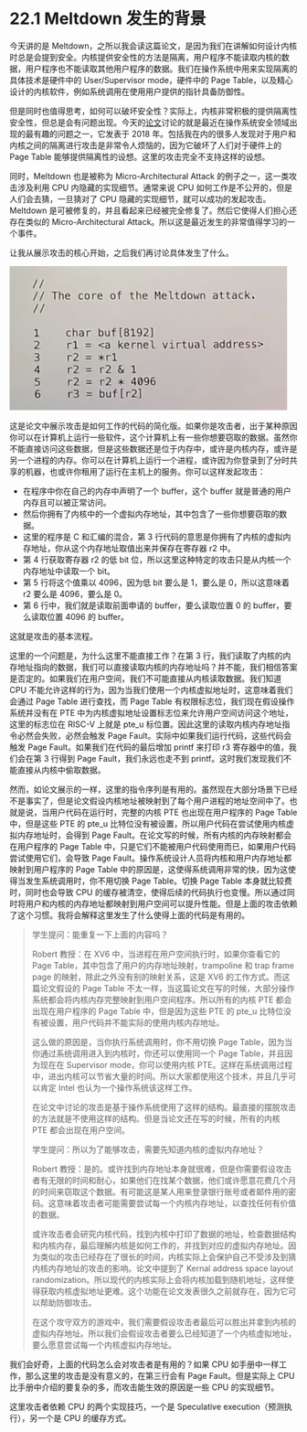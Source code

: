 # 22.1 Meltdown 发生的背景

今天讲的是 Meltdown，之所以我会读这篇论文，是因为我们在讲解如何设计内核时总是会提到安全。内核提供安全性的方法是隔离，用户程序不能读取内核的数据，用户程序也不能读取其他用户程序的数据。我们在操作系统中用来实现隔离的具体技术是硬件中的 User/Supervisor mode，硬件中的 Page Table，以及精心设计的内核软件，例如系统调用在使用用户提供的指针具备防御性。

但是同时也值得思考，如何可以破坏安全性？实际上，内核非常积极的提供隔离性安全性，但总是会有问题出现。今天的[论文](https://pdos.csail.mit.edu/6.828/2020/readings/meltdown.pdf)讨论的就是最近在操作系统安全领域出现的最有趣的问题之一，它发表于 2018 年。包括我在内的很多人发现对于用户和内核之间的隔离进行攻击是非常令人烦恼的，因为它破坏了人们对于硬件上的 Page Table 能够提供隔离性的设想。这里的攻击完全不支持这样的设想。

同时，Meltdown 也是被称为 Micro-Architectural Attack 的例子之一，这一类攻击涉及利用 CPU 内隐藏的实现细节。通常来说 CPU 如何工作是不公开的，但是人们会去猜，一旦猜对了 CPU 隐藏的实现细节，就可以成功的发起攻击。Meltdown 是可被修复的，并且看起来已经被完全修复了。然后它使得人们担心还存在类似的 Micro-Architectural Attack。所以这是最近发生的非常值得学习的一个事件。

让我从展示攻击的核心开始，之后我们再讨论具体发生了什么。

![](<../assets/image (85).png>)

这是论文中展示攻击是如何工作的代码的简化版。如果你是攻击者，出于某种原因你可以在计算机上运行一些软件，这个计算机上有一些你想要窃取的数据。虽然你不能直接访问这些数据，但是这些数据还是位于内存中，或许是内核内存，或许是另一个进程的内存。你可以在计算机上运行一个进程，或许因为你登录到了分时共享的机器，也或许你租用了运行在主机上的服务。你可以这样发起攻击：

- 在程序中你在自己的内存中声明了一个 buffer，这个 buffer 就是普通的用户内存且可以被正常访问。
- 然后你拥有了内核中的一个虚拟内存地址，其中包含了一些你想要窃取的数据。
- 这里的程序是 C 和汇编的混合，第 3 行代码的意思是你拥有了内核的虚拟内存地址，你从这个内存地址取值出来并保存在寄存器 r2 中。
- 第 4 行获取寄存器 r2 的低 bit 位，所以这里这种特定的攻击只是从内核一个内存地址中读取一个 bit。
- 第 5 行将这个值乘以 4096，因为低 bit 要么是 1，要么是 0，所以这意味着 r2 要么是 4096，要么是 0。
- 第 6 行中，我们就是读取前面申请的 buffer，要么读取位置 0 的 buffer，要么读取位置 4096 的 buffer。

这就是攻击的基本流程。

这里的一个问题是，为什么这里不能直接工作？在第 3 行，我们读取了内核的内存地址指向的数据，我们可以直接读取内核的内存地址吗？并不能，我们相信答案是否定的。如果我们在用户空间，我们不可能直接从内核读取数据。我们知道 CPU 不能允许这样的行为，因为当我们使用一个内核虚拟地址时，这意味着我们会通过 Page Table 进行查找，而 Page Table 有权限标志位，我们现在假设操作系统并没有在 PTE 中为内核虚拟地址设置标志位来允许用户空间访问这个地址，这里的标志位在 RISC-V 上就是 pte_u 标位置。因此这里的读取内核内存地址指令必然会失败，必然会触发 Page Fault。实际中如果我们运行代码，这些代码会触发 Page Fault。如果我们在代码的最后增加 printf 来打印 r3 寄存器中的值，我们会在第 3 行得到 Page Fault，我们永远也走不到 printf。这时我们发现我们不能直接从内核中偷取数据。

然而，如论文展示的一样，这里的指令序列是有用的。虽然现在大部分场景下已经不是事实了，但是论文假设内核地址被映射到了每个用户进程的地址空间中了。也就是说，当用户代码在运行时，完整的内核 PTE 也出现在用户程序的 Page Table 中，但是这些 PTE 的 pte_u 比特位没有被设置，所以用户代码在尝试使用内核虚拟内存地址时，会得到 Page Fault。在论文写的时候，所有内核的内存映射都会在用户程序的 Page Table 中，只是它们不能被用户代码使用而已，如果用户代码尝试使用它们，会导致 Page Fault。操作系统设计人员将内核和用户内存地址都映射到用户程序的 Page Table 中的原因是，这使得系统调用非常的快，因为这使得当发生系统调用时，你不用切换 Page Table。切换 Page Table 本身就比较费时，同时也会导致 CPU 的缓存被清空，使得后续的代码执行也变慢。所以通过同时将用户和内核的内存地址都映射到用户空间可以提升性能。但是上面的攻击依赖了这个习惯。我将会解释这里发生了什么使得上面的代码是有用的。

> 学生提问：能重复一下上面的内容吗？
>
> Robert 教授：在 XV6 中，当进程在用户空间执行时，如果你查看它的 Page Table，其中包含了用户的内存地址映射，trampoline 和 trap frame page 的映射，除此之外没有别的映射关系，这是 XV6 的工作方式。而这篇论文假设的 Page Table 不太一样，当这篇论文在写的时候，大部分操作系统都会将内核内存完整映射到用户空间程序。所以所有的内核 PTE 都会出现在用户程序的 Page Table 中，但是因为这些 PTE 的 pte_u 比特位没有被设置，用户代码并不能实际的使用内核内存地址。
>
> 这么做的原因是，当你执行系统调用时，你不用切换 Page Table，因为当你通过系统调用进入到内核时，你还可以使用同一个 Page Table，并且因为现在在 Supervisor mode，你可以使用内核 PTE。这样在系统调用过程中，进出内核可以节省大量的时间。所以大家都使用这个技术，并且几乎可以肯定 Intel 也认为一个操作系统该这样工作。
>
> 在论文中讨论的攻击是基于操作系统使用了这样的结构。最直接的摆脱攻击的方法就是不使用这样的结构。但是当论文还在写的时候，所有的内核 PTE 都会出现在用户空间。
>
> 学生提问：所以为了能够攻击，需要先知道内核的虚拟内存地址？
>
> Robert 教授：是的。或许找到内存地址本身就很难，但是你需要假设攻击者有无限的时间和耐心，如果他们在找某个数据，他们或许愿意花费几个月的时间来窃取这个数据。有可能这是某人用来登录银行账号或者邮件用的密码。这意味着攻击者可能需要尝试每一个内核内存地址，以查找任何有价值的数据。
>
> 或许攻击者会研究内核代码，找到内核中打印了数据的地址，检查数据结构和内核内存，最后理解内核是如何工作的，并找到对应的虚拟内存地址。因为类似的攻击已经存在了很长的时间，内核实际上会保护自己不受涉及到猜内核内存地址的攻击的影响。论文中提到了 Kernal address space layout randomization。所以现代的内核实际上会将内核加载到随机地址，这样使得获取内核虚拟地址更难。这个功能在论文发表很久之前就存在，因为它可以帮助防御攻击。
>
> 在这个攻守双方的游戏中，我们需要假设攻击者最后可以胜出并拿到内核的虚拟内存地址。所以我们会假设攻击者要么已经知道了一个内核虚拟地址，要么愿意尝试每一个内核虚拟内存地址。

我们会好奇，上面的代码怎么会对攻击者是有用的？如果 CPU 如手册中一样工作，那么这里的攻击是没有意义的，在第三行会有 Page Fault。但是实际上 CPU 比手册中介绍的要复杂的多，而攻击能生效的原因是一些 CPU 的实现细节。

这里攻击者依赖 CPU 的两个实现技巧，一个是 Speculative execution（预测执行），另一个是 CPU 的缓存方式。
